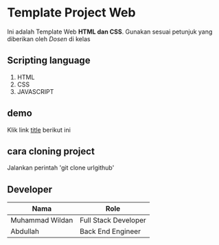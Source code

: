 # Template Project Web
Ini adalah Template Web **HTML dan CSS**. Gunakan sesuai petunjuk yang diberikan oleh *Dosen* di kelas
## Scripting language
1. HTML
2. CSS
3. JAVASCRIPT

## demo
Klik link [title](https://www.example.com) berikut ini

## cara cloning project
Jalankan perintah 'git clone urlgithub'

## Developer
|Nama|Role|
|------|------|
|Muhammad Wildan|Full Stack Developer|
|Abdullah|Back End Engineer|
